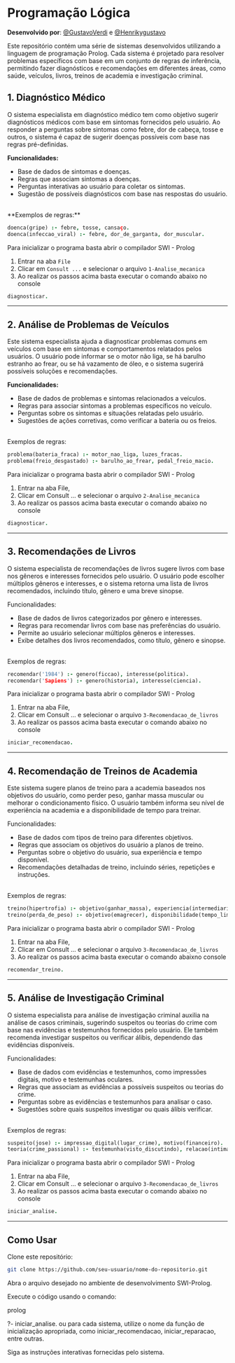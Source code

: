 # Programação Lógica

**Desenvolvido por**: [@GustavoVerdi](https://github.com/GustavoVerdi/) e [@Henrikygustavo](https://github.com/Henrikygustavo/)

Este repositório contém uma série de sistemas desenvolvidos utilizando a linguagem de programação Prolog. Cada sistema é projetado para resolver problemas específicos com base em um conjunto de regras de inferência, permitindo fazer diagnósticos e recomendações em diferentes áreas, como saúde, veículos, livros, treinos de academia e investigação criminal.

## 1. Diagnóstico Médico ##
O sistema especialista em diagnóstico médico tem como objetivo sugerir diagnósticos médicos com base em sintomas fornecidos pelo usuário. Ao responder a perguntas sobre sintomas como febre, dor de cabeça, tosse e outros, o sistema é capaz de sugerir doenças possíveis com base nas regras pré-definidas.

**Funcionalidades:** <br>
- Base de dados de sintomas e doenças. <br>
- Regras que associam sintomas a doenças. <br>
- Perguntas interativas ao usuário para coletar os sintomas. <br>
- Sugestão de possíveis diagnósticos com base nas respostas do usuário. <br>
<br>
**Exemplos de regras:**

```prolog
doenca(gripe) :- febre, tosse, cansaço.
doenca(infeccao_viral) :- febre, dor_de_garganta, dor_muscular.
```
Para inicializar o programa basta abrir o compilador SWI - Prolog <br>
1. Entrar na aba ```File``` <br>
2. Clicar em ```Consult ...``` e selecionar o arquivo ```1-Analise_mecanica``` <br>
3. Ao realizar os passos acima basta executar o comando abaixo no console <br>

```prolog
diagnosticar.
```

<hr>

## 2. Análise de Problemas de Veículos ##
Este sistema especialista ajuda a diagnosticar problemas comuns em veículos com base em sintomas e comportamentos relatados pelos usuários. O usuário pode informar se o motor não liga, se há barulho estranho ao frear, ou se há vazamento de óleo, e o sistema sugerirá possíveis soluções e recomendações.

**Funcionalidades:** <br>
- Base de dados de problemas e sintomas relacionados a veículos. <br>
- Regras para associar sintomas a problemas específicos no veículo. <br>
- Perguntas sobre os sintomas e situações relatadas pelo usuário. <br>
- Sugestões de ações corretivas, como verificar a bateria ou os freios. <br>
<br>
Exemplos de regras:

```prolog
problema(bateria_fraca) :- motor_nao_liga, luzes_fracas.
problema(freio_desgastado) :- barulho_ao_frear, pedal_freio_macio.
```
Para inicializar o programa basta abrir o compilador SWI - Prolog <br>
1. Entrar na aba File, <br>
2. Clicar em Consult ... e selecionar o arquivo ```2-Analise_mecanica``` <br>
3. Ao realizar os passos acima basta executar o comando abaixo no console <br>

```prolog
diagnosticar.
```

<hr>

## 3. Recomendações de Livros ##
O sistema especialista de recomendações de livros sugere livros com base nos gêneros e interesses fornecidos pelo usuário. O usuário pode escolher múltiplos gêneros e interesses, e o sistema retorna uma lista de livros recomendados, incluindo título, gênero e uma breve sinopse.

Funcionalidades: <br>
- Base de dados de livros categorizados por gênero e interesses. <br>
- Regras para recomendar livros com base nas preferências do usuário. <br>
- Permite ao usuário selecionar múltiplos gêneros e interesses. <br>
- Exibe detalhes dos livros recomendados, como título, gênero e sinopse. <br>
<br>
Exemplos de regras:

```prolog
recomendar('1984') :- genero(ficcao), interesse(politica).
recomendar('Sapiens') :- genero(historia), interesse(ciencia).
```
Para inicializar o programa basta abrir o compilador SWI - Prolog <br>
1. Entrar na aba File, <br>
2. Clicar em Consult ... e selecionar o arquivo ```3-Recomendacao_de_livros``` <br>
3. Ao realizar os passos acima basta executar o comando abaixo no console <br>

```prolog
iniciar_recomendacao.
```

<hr>

## 4. Recomendação de Treinos de Academia ##
Este sistema sugere planos de treino para a academia baseados nos objetivos do usuário, como perder peso, ganhar massa muscular ou melhorar o condicionamento físico. O usuário também informa seu nível de experiência na academia e a disponibilidade de tempo para treinar.

Funcionalidades: <br>
- Base de dados com tipos de treino para diferentes objetivos. <br>
- Regras que associam os objetivos do usuário a planos de treino. <br>
- Perguntas sobre o objetivo do usuário, sua experiência e tempo disponível. <br>
- Recomendações detalhadas de treino, incluindo séries, repetições e instruções. <br>
<br>
Exemplos de regras:

```prolog
treino(hipertrofia) :- objetivo(ganhar_massa), experiencia(intermediario).
treino(perda_de_peso) :- objetivo(emagrecer), disponibilidade(tempo_limitado).
```
Para inicializar o programa basta abrir o compilador SWI - Prolog <br>
1. Entrar na aba File, <br>
2. Clicar em Consult ... e selecionar o arquivo ```3-Recomendacao_de_livros``` <br>
3. Ao realizar os passos acima basta executar o comando abaixno console <br>

```prolog
recomendar_treino.
```

<hr>

## 5. Análise de Investigação Criminal ##
O sistema especialista para análise de investigação criminal auxilia na análise de casos criminais, sugerindo suspeitos ou teorias do crime com base nas evidências e testemunhos fornecidos pelo usuário. Ele também recomenda investigar suspeitos ou verificar álibis, dependendo das evidências disponíveis.

Funcionalidades: <br>
- Base de dados com evidências e testemunhos, como impressões digitais, motivo e testemunhas oculares. <br>
- Regras que associam as evidências a possíveis suspeitos ou teorias do crime. <br>
- Perguntas sobre as evidências e testemunhos para analisar o caso. <br>
- Sugestões sobre quais suspeitos investigar ou quais álibis verificar. <br>
<br>
Exemplos de regras:

```prolog
suspeito(jose) :- impressao_digital(lugar_crime), motivo(financeiro).
teoria(crime_passional) :- testemunha(visto_discutindo), relacao(intima).
```
Para inicializar o programa basta abrir o compilador SWI - Prolog <br>
1. Entrar na aba File, <br>
2. Clicar em Consult ... e selecionar o arquivo ```3-Recomendacao_de_livros``` <br>
3. Ao realizar os passos acima basta executar o comando abaixo no console <br>

```prolog
iniciar_analise.
```

<hr>

## Como Usar

Clone este repositório:

```Bash
git clone https://github.com/seu-usuario/nome-do-repositorio.git
```
Abra o arquivo desejado no ambiente de desenvolvimento SWI-Prolog.

Execute o código usando o comando:

prolog

?- iniciar_analise.
ou para cada sistema, utilize o nome da função de inicialização apropriada, como iniciar_recomendacao, iniciar_reparacao, entre outras.

Siga as instruções interativas fornecidas pelo sistema.

